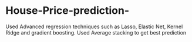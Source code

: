 # House-Price-prediction-
Used Advanced regression techniques such as Lasso, Elastic Net, Kernel Ridge and gradient boosting. Used Average stacking to get best prediction
